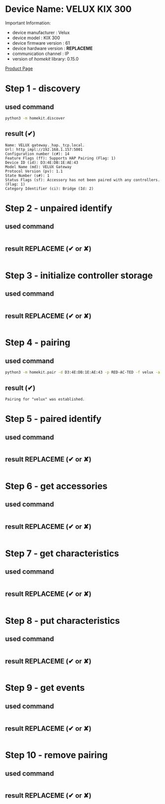# Device Name: VELUX KIX 300

Important Information:
 * device manufacturer : Velux
 * device model : KIX 300
 * device firmware version : 61
 * device hardware version : **REPLACEME**
 * communication channel : IP
 * version of *homekit* library: 0.15.0

[Product Page](https://www.velux.dk/produkter/smart-home/velux-active)

# Step 1 - discovery

## used command

```bash
python3 -m homekit.discover
```

## result (✔)

```text
Name: VELUX gateway._hap._tcp.local.
Url: http_impl://192.168.1.157:5001
Configuration number (c#): 14
Feature Flags (ff): Supports HAP Pairing (Flag: 1)
Device ID (id): D3:4E:DB:1E:AE:43
Model Name (md): VELUX Gateway
Protocol Version (pv): 1.1
State Number (s#): 1
Status Flags (sf): Accessory has not been paired with any controllers. (Flag: 1)
Category Identifier (ci): Bridge (Id: 2)
```

# Step 2 - unpaired identify

## used command

```bash

```

## result **REPLACEME** (✔ or ✘)

```text

```

# Step 3 - initialize controller storage

## used command

```bash

```

## result **REPLACEME** (✔ or ✘)

```text

```

# Step 4 - pairing

## used command

```bash
python3 -m homekit.pair -d D3:4E:DB:1E:AE:43 -p RED-AC-TED -f velux -a velux

```

## result (✔)

```text
Pairing for "velux" was established.

```

# Step 5 - paired identify

## used command

```bash

```

## result **REPLACEME** (✔ or ✘)

```text

```

# Step 6 - get accessories

## used command

```bash

```

## result **REPLACEME** (✔ or ✘)

```text

```

# Step 7 - get characteristics

## used command

```json

```

## result **REPLACEME** (✔ or ✘)

```text

```

# Step 8 - put characteristics

## used command

```bash

```

## result **REPLACEME** (✔ or ✘)

```text

```

# Step 9 - get events

## used command

```bash

```

## result **REPLACEME** (✔ or ✘)

```text

```

# Step 10 - remove pairing

## used command

```bash

```

## result **REPLACEME** (✔ or ✘)

```text

```
